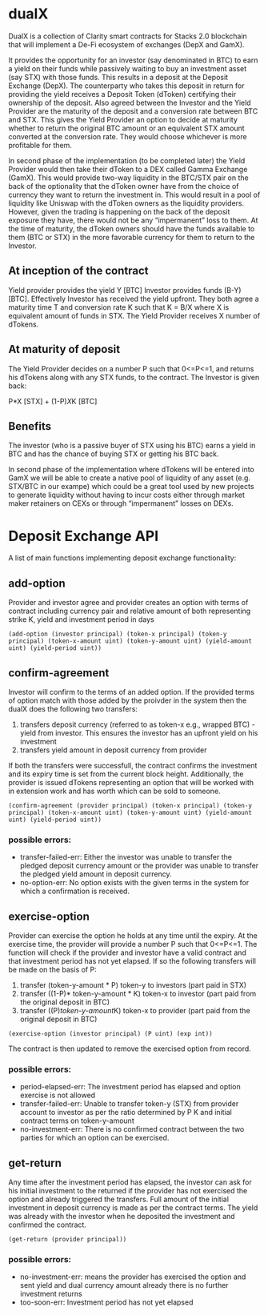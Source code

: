 # dualX
DualX is a collection of Clarity smart contracts for Stacks 2.0	 blockchain that will implement a De-Fi ecosystem of exchanges (DepX and GamX). 

It provides the opportunity for an investor (say denominated in BTC) to earn a yield on their funds while passively waiting to buy an investment asset (say STX) with those funds. This results in a deposit at the Deposit Exchange (DepX). The counterparty who takes this deposit in return for providing the yield receives a Deposit Token (dToken) certifying their ownership of the deposit. Also agreed between the Investor and the Yield Provider are the maturity of the deposit and a conversion rate between BTC and STX. This gives the Yield Provider an option to decide at maturity whether to return the original BTC amount or an equivalent STX amount converted at the conversion rate. They would choose whichever is more profitable for them.

In second phase of the implementation (to be completed later) the Yield Provider would then take their dToken to a DEX called Gamma Exchange (GamX). This would provide two-way liquidity in the BTC/STX pair on the back of the optionality that the dToken owner have from the choice of currency they want to return the investment in. This would result in a pool of liquidity like Uniswap with the dToken owners as the liquidity providers. However, given the trading is happening on the back of the deposit exposure they have, there would not be any “impermanent” loss to them. At the time of maturity, the dToken owners should have the funds available to them (BTC or STX) in the more favorable currency for them to return to the Investor.

## At inception of the contract
Yield provider provides the yield Y [BTC] Investor provides funds (B-Y) [BTC]. Effectively Investor has received the yield upfront. They both agree a maturity time T and conversion rate K such that K = B/X where X is equivalent amount of funds in STX. The Yield Provider receives X number of dTokens.

## At maturity of deposit
The Yield Provider decides on a number P such that 0<=P<=1, and returns his dTokens along with any STX funds, to the contract. The Investor is given back:

P*X  [STX] + (1-P)*X*K [BTC]

## Benefits
The investor (who is a passive buyer of STX using his BTC) earns a yield in BTC and has the chance of buying STX or getting his BTC back. 

In second phase of the implementation where dTokens will be entered into GamX we will be able to create a native pool of liquidity of any asset (e.g. STX/BTC in our exampe) which could be a great tool used by new projects to generate liquidity without having to incur costs either through market maker retainers on CEXs or through “impermanent” losses on DEXs. 

# Deposit Exchange API
A list of main functions implementing deposit exchange functionality:

## add-option
Provider and investor agree and provider creates an option with terms of contract including currency pair and relative amount of both representing strike K, yield and investment period in days
```
(add-option (investor principal) (token-x principal) (token-y principal) (token-x-amount uint) (token-y-amount uint) (yield-amount uint) (yield-period uint))
```

## confirm-agreement
Investor will confirm to the terms of an added option. If the provided terms of option match with those added by the proivder in the system then the dualX does the following two transfers:

1. transfers deposit currency (referred to as token-x e.g., wrapped BTC) - yield from investor. This ensures the investor has an upfront yield on his investment
2. transfers yield amount in deposit currency from provider

If both the transfers were successfull, the contract confirms the investment and its expiry time is set from the current block height. Additionally, the provider is issued dTokens representing an option that will be worked with in extension work and has worth which can be sold to someone.
```
(confirm-agreement (provider principal) (token-x principal) (token-y principal) (token-x-amount uint) (token-y-amount uint) (yield-amount uint) (yield-period uint))
```
### possible errors:
- transfer-failed-err: Either the investor was unable to transfer the pledged deposit currency amount or the provider was unable to transfer the pledged yield amount in deposit currency.
- no-option-err: No option exists with the given terms in the system for which a confirmation is received.

## exercise-option
Provider can exercise the option he holds at any time until the expiry. At the exercise time, the provider will provide a number P such that 0<=P<=1. The function will check if the provider and investor have a valid contract and that investment period has not yet elapsed. If so the following transfers will be made on the basis of P:

1. transfer (token-y-amount * P) token-y to investors (part paid in STX)
2. transfer ((1-P)* token-y-amount * K) token-x to investor (part paid from the original deposit in BTC)
3. transfer ((P)*token-y-amount*K) token-x to provider (part paid from the original deposit in BTC)

```
(exercise-option (investor principal) (P uint) (exp int))
```
The contract is then updated to remove the exercised option from record.

### possible errors:
- period-elapsed-err: The investment period has elapsed and option exercise is not allowed
- transfer-failed-err: Unable to transfer token-y (STX) from provider account to investor as per the ratio determined by P K and initial contract terms on token-y-amount
- no-investment-err: There is no confirmed contract between the two parties for which an option can be exercised.
## get-return
Any time after the investment period has elapsed, the investor can ask for his initial investment to the returned if the provider has not exercised the option and already triggered the transfers. Full amount of the initial investment in deposit currency is made as per the contract terms. The yield was already with the investor when he deposited the investment and confirmed the contract.

```
(get-return (provider principal))
```
### possible errors:
- no-investment-err: means the provider has exercised the option and sent yield and dual currency amount already there is no further investment returns
- too-soon-err: Investment period has not yet elapsed
